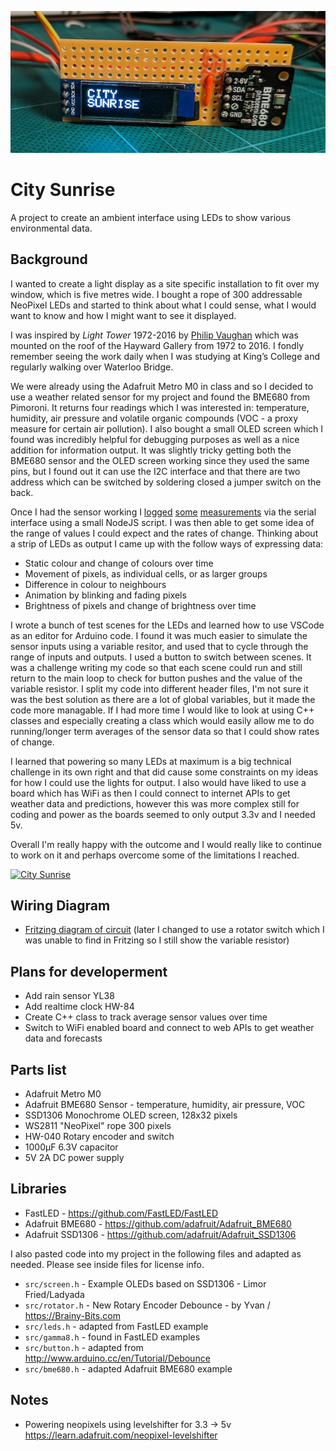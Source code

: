 ![](analysis/city-sunrise.jpg)

# City Sunrise

A project to create an ambient interface using LEDs to show various environmental data.

## Background

I wanted to create a light display as a site specific installation to fit over my window, which is five metres wide. I bought a rope of 300 addressable NeoPixel LEDs and started to think about what I could sense, what I would want to know and how I might want to see it displayed.

I was inspired by _Light Tower_ 1972-2016 by [Philip Vaughan](https://www.philipvaughan.net) which was mounted on the roof of the Hayward Gallery from 1972 to 2016. I fondly remember seeing the work daily when I was studying at King’s College and regularly walking over Waterloo Bridge.

We were already using the Adafruit Metro M0 in class and so I decided to use a weather related sensor for my project and found the BME680 from Pimoroni. It returns four readings which I was interested in: temperature, humidity, air pressure and volatile organic compounds (VOC - a proxy measure for certain air pollution). I also bought a small OLED screen which I found was incredibly helpful for debugging purposes as well as a nice addition for information output. It was slightly tricky getting both the BME680 sensor and the OLED screen working since they used the same pins, but I found out it can use the I2C interface and that there are two address which can be switched by soldering closed a jumper switch on the back.

Once I had the sensor working I [logged](analysis/temperature-by-time.png) [some](analysis/pressure-by-time.png) [measurements](analysis/humidity-by-time.png) via the serial interface using a small NodeJS script. I was then able to get some idea of the range of values I could expect and the rates of change. Thinking about a strip of LEDs as output I came up with the follow ways of expressing data:

* Static colour and change of colours over time
* Movement of pixels, as individual cells, or as larger groups
* Difference in colour to neighbours
* Animation by blinking and fading pixels
* Brightness of pixels and change of brightness over time

I wrote a bunch of test scenes for the LEDs and learned how to use VSCode as an editor for Arduino code. I found it was much easier to simulate the sensor inputs using a variable resitor, and used that to cycle through the range of inputs and outputs. I used a button to switch between scenes. It was a challenge writing my code so that each scene could run and still return to the main loop to check for button pushes and the value of the variable resistor. I split my code into different header files, I'm not sure it was the best solution as there are a lot of global variables, but it made the code more managable. If I had more time I would like to look at using C++ classes and especially creating a class which would easily allow me to do running/longer term averages of the sensor data so that I could show rates of change.

I learned that powering so many LEDs at maximum is a big technical challenge in its own right and that did cause some constraints on my ideas for how I could use the lights for output. I also would have liked to use a board which has WiFi as then I could connect to internet APIs to get weather data and predictions, however this was more complex still for coding and power as the boards seemed to only output 3.3v and I needed 5v.

Overall I'm really happy with the outcome and I would really like to continue to work on it and perhaps overcome some of the limitations I reached.

[![City Sunrise](images/video-placeholder.png)](https://vimeo.com/379264886)

## Wiring Diagram

* [Fritzing diagram of circuit](images/city-sunrise_v1.png) (later I changed to use a rotator switch which I was unable to find in Fritzing so I still show the variable resistor)

## Plans for developerment

- Add rain sensor YL38
- Add realtime clock HW-84
- Create C++ class to track average sensor values over time
- Switch to WiFi enabled board and connect to web APIs to get weather data and forecasts


## Parts list

- Adafruit Metro M0
- Adafruit BME680 Sensor - temperature, humidity, air pressure, VOC
- SSD1306 Monochrome OLED screen, 128x32 pixels
- WS2811 "NeoPixel" rope 300 pixels
- HW-040 Rotary encoder and switch
- 1000µF 6.3V capacitor
- 5V 2A DC power supply

## Libraries

- FastLED - https://github.com/FastLED/FastLED
- Adafruit BME680  - https://github.com/adafruit/Adafruit_BME680
- Adafruit SSD1306 - https://github.com/adafruit/Adafruit_SSD1306

I also pasted code into my project in the following files and adapted as needed. Please see inside files for license info.

- `src/screen.h` - Example OLEDs based on SSD1306 - Limor Fried/Ladyada
- `src/rotator.h` - New Rotary Encoder Debounce - by Yvan / https://Brainy-Bits.com
- `src/leds.h` - adapted from FastLED example
- `src/gamma8.h` - found in FastLED examples
- `src/button.h` - adapted from http://www.arduino.cc/en/Tutorial/Debounce
- `src/bme680.h` - adapted Adafruit BME680 example

## Notes

- Powering neopixels using levelshifter for 3.3 -> 5v https://learn.adafruit.com/neopixel-levelshifter
